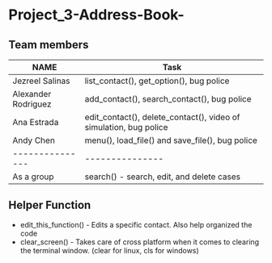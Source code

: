 # Project_3-Address-Book-
## Team members
| NAME            | Task            |
| --------------- | --------------- |
| Jezreel Salinas  |  list_contact(), get_option(), bug police|
| Alexander Rodriguez       |  add_contact(), search_contact(), bug police |
| Ana Estrada  |  edit_contact(), delete_contact(), video of simulation, bug police |
| Andy Chen          |  menu(), load_file() and save_file(), bug police |
| ---------------| --------------- |
| As a group      | search() - search, edit, and delete cases   |


## Helper Function
- edit_this_function() - Edits a specific contact. Also help organized the code
- clear_screen() - Takes care of cross platform when it comes to clearing the terminal window. (clear for linux, cls for windows)
